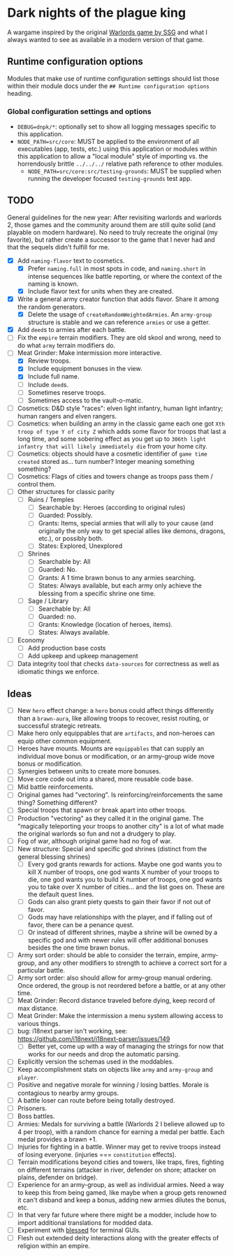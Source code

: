 # Dark nights of the plague king

A wargame inspired by the original [Warlords game by SSG](https://en.wikipedia.org/wiki/Warlords_(1990_video_game)) and what I always wanted to see as available in a modern version of that game.

## Runtime configuration options

Modules that make use of runtime configuration settings should list those within their module docs under the `## Runtime configuration options` heading.

### Global configuration settings and options

* `DEBUG=dnpk/*`: optionally set to show all logging messages specific to this application.
* `NODE_PATH=src/core`: MUST be applied to the environment of all executables (app, tests, etc.) using this application or modules within this application to allow a "local module" style of importing vs. the horrendously brittle `../../../` relative path reference to other modules.
    * `NODE_PATH=src/core:src/testing-grounds`: MUST be supplied when running the developer focused `testing-grounds` test app.

## TODO

General guidelines for the new year: After revisiting warlords and warlords 2, those games and the community around them are still quite solid (and playable on modern hardware). No need to truly recreate the original (my favorite), but rather create a successor to the game that I never had and that the sequels didn't fulfill for me.

- [X] Add `naming-flavor` text to cosmetics.
    - [X] Prefer `naming.full` in most spots in code, and `naming.short` in intense sequences like battle reporting, or where the context of the naming is known.
    - [X] Include flavor text for units when they are created.
- [X] Write a general army creator function that adds flavor. Share it among the random generators.
    - [X] Delete the usage of `createRandomWeightedArmies`. An `army-group` structure is stable and we can reference `armies` or use a getter.
- [X] Add `deed`s to armies after each battle.
- [ ] Fix the `empire` terrain modifiers. They are old skool and wrong, need to do what `army` terrain modifiers do.
- [ ] Meat Grinder: Make intermission more interactive.
    - [X] Review troops.
    - [X] Include equipment bonuses in the view.
    - [X] Include full name.
    - [ ] Include `deed`s.
    - [ ] Sometimes reserve troops.
    - [ ] Sometimes access to the vault-o-matic.
- [ ] Cosmetics: D&D style "races": elven light infantry, human light infantry; human rangers and elven rangers.
- [ ] Cosmetics: when building an army in the classic game each one got `Xth troop of type Y of city Z` which adds some flavor for troops that last a long time, and some sobering effect as you get up to `306th light infantry that will likely immediately die` from your home city.
- [ ] Cosmetics: objects should have a cosmetic identifier of `game time created` stored as... turn number? Integer meaning something something?
- [ ] Cosmetics: Flags of cities and towers change as troops pass them / control them.
- [ ] Other structures for classic parity
    - [ ] Ruins / Temples
        - [ ] Searchable by: Heroes (according to original rules)
        - [ ] Guarded: Possibly.
        - [ ] Grants: Items, special armies that will ally to your cause (and originally the only way to get special allies like demons, dragons, etc.), or possibly both.
        - [ ] States: Explored, Unexplored
    - [ ] Shrines
        - [ ] Searchable by: All
        - [ ] Guarded: No.
        - [ ] Grants: A 1 time brawn bonus to any armies searching.
        - [ ] States: Always available, but each army only achieve the blessing from a specific shrine one time.
    - [ ] Sage / Library
        - [ ] Searchable by: All
        - [ ] Guarded: no.
        - [ ] Grants: Knowledge (location of heroes, items).
        - [ ] States: Always available.
- [ ] Economy
    - [ ] Add production base costs
    - [ ] Add upkeep and upkeep management
- [ ] Data integrity tool that checks `data-sources` for correctness as well as idiomatic things we enforce.

## Ideas

- [ ] New `hero` effect change: a `hero` bonus could affect things differently than a `brawn-aura`, like allowing troops to recover, resist routing, or successful strategic retreats.
- [ ] Make hero only equippables that are `artifacts`, and non-heroes can equip other common equipment.
- [ ] Heroes have mounts. Mounts are `equippables` that can supply an individual move bonus or modification, or an army-group wide move bonus or modification.
- [ ] Synergies between units to create more bonuses.
- [ ] Move core code out into a shared, more reusable code base.
- [ ] Mid battle reinforcements.
- [ ] Original games had "vectoring". Is reinforcing/reinforcements the same thing? Something different?
- [ ] Special troops that spawn or break apart into other troops.
- [ ] Production "vectoring" as they called it in the original game. The "magically teleporting your troops to another city" is a lot of what made the original warlords so fun and not a drudgery to play.
- [ ] Fog of war, although original game had no fog of war.
- [ ] New structure: Special and specific god shrines (distinct from the general blessing shrines)
    - [ ] Every god grants rewards for actions. Maybe one god wants you to kill X number of troops, one god wants X number of your troops to die, one god wants you to build X number of troops, one god wants you to take over X number of cities... and the list goes on. These are the default quest lines.
    - [ ] Gods can also grant piety quests to gain their favor if not out of favor.
    - [ ] Gods may have relationships with the player, and if falling out of favor, there can be a penance quest.
    - [ ] Or instead of different shrines, maybe a shrine will be owned by a specific god and with newer rules will offer additional bonuses besides the one time brawn bonus.
- [ ] Army sort order: should be able to consider the terrain, empire, army-group, and any other modifiers to strength to achieve a correct sort for a particular battle.
- [ ] Army sort order: also should allow for army-group manual ordering. Once ordered, the group is not reordered before a battle, or at any other time.
- [ ] Meat Grinder: Record distance traveled before dying, keep record of max distance.
- [ ] Meat Grinder: Make the intermission a menu system allowing access to various things.
- [ ] bug: i18next parser isn't working, see: https://github.com/i18next/i18next-parser/issues/149
    - [ ] Better yet, come up with a way of managing the strings for now that works for our needs and drop the automatic parsing.
- [ ] Explicitly version the schemas used in the moddables.
- [ ] Keep accomplishment stats on objects like `army` and `army-group` and `player`.
- [ ] Positive and negative morale for winning / losing battles. Morale is contagious to nearby army groups.
- [ ] A battle loser can route before being totally destroyed.
- [ ] Prisoners.
- [ ] Boss battles.
- [ ] Armies: Medals for surviving a battle (Warlords 2 I believe allowed up to 4 per troop), with a random chance for earning a medal per battle. Each medal provides a brawn +1.
- [ ] Injuries for fighting in a battle. Winner may get to revive troops instead of losing everyone. (injuries === `constitution` effects).
- [ ] Terrain modifications beyond cities and towers, like traps, fires, fighting on different terrains (attacker in river, defender on shore; attacker on plains, defender on bridge).
- [ ] Experience for an army-group, as well as individual armies. Need a way to keep this from being gamed, like maybe when a group gets renowned it can't disband and keep a bonus, adding new armies dilutes the bonus, etc.
- [ ] In that very far future where there might be a modder, include how to import additional translations for modded data.
- [ ] Experiment with [blessed](https://github.com/chjj/blessed) for terminal GUIs.
- [ ] Flesh out extended deity interactions along with the greater effects of religion within an empire.
